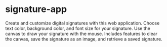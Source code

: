 # signature-app
Create and customize digital signatures with this web application. Choose text color, background color, and font size for your signature. Use the canvas to draw your signature with the mouse. Includes features to clear the canvas, save the signature as an image, and retrieve a saved signature.
